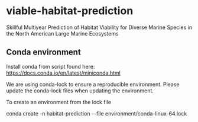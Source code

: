 # viable-habitat-prediction
Skillful Multiyear Prediction of Habitat Viability for Diverse Marine Species in the North American Large Marine Ecosystems
## Conda environment
Install conda from script found here: https://docs.conda.io/en/latest/miniconda.html

We are using conda-lock to ensure a reproducible environment. Please update the conda-lock files when updating the environment.

To create an environment from the lock file

conda create -n habitat-prediction --file environment/conda-linux-64.lock

